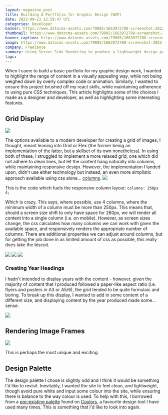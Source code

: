 ```yaml
---
layout: magazine_post
title: Building A Portfolio for Graphic Design (WIP)
date: 2022-09-23 22:59:47 UTC
categories: Developer
banner: https://www.datocms-assets.com/79085/1663972708-screenshot-2022-09-23-at-23-32-10.jpg
thumbnail: https://www.datocms-assets.com/79085/1663972708-screenshot-2022-09-23-at-23-32-10.jpg
banner_caption: https://www.datocms-assets.com/79085/1663972708-screenshot-2022-09-23-at-23-32-10.jpg
image: https://www.datocms-assets.com/79085/1663972708-screenshot-2022-09-23-at-23-32-10.jpg
company: Freelance
summary: Using Server Side Rendering to produce a lightweight design portfolio
tags:
---
```


When I came to build a basic portfolio for my graphic design work, I wanted to highlight the range of content in a visually appealing way, while not being weighed down by overly complex code or animation. Similarly, I wanted to ensure this project brushed off my react skills, while maintaining adherence to using pure CSS techniques. This article highlights some of the choices I made as a designer and developer, as well as highlighting some interesting features. 

## Grid Display
![](https://www.datocms-assets.com/79085/1663972708-screenshot-2022-09-23-at-23-32-10.jpg)

The options available to a modern developer for creating a grid of images, I thought, meant leaning into Grid or Flex (the former being an implementation of the latter, but a skillset of its own nonetheless). In using both of these, I struggled to implement a more relaxed grid, one which did not adhere to clean lines, but let the content hang naturally into columns, while maintaining responsive design. However, the implementation I landed upon, didn't use either technology but instead, an even more simplistic approach available using css alone... [columns](https://www.w3schools.com/cssref/css3_pr_columns.asp).
![](https://www.datocms-assets.com/79085/1663973931-screenshot-202022-09-23-20at-2023-56-36.jpg)

This is the code which fuels the responsive column layout:
`columns: 250px 4;`

Which is crazy. This says, where possible, use 4 columns, where the minimum width of a column must be more than 250px. This means that, should a screen size shift to only have space for 260px, we will render all content into a single column (i.e. on mobile). However, as screen sizes change, the css calculates how many columns we can work with given the available space, and responsively renders the appropriate number of columns. There are additional properties we can adjust around columns, but for getting the job done in as limited amount of css as possible, this really does take the biscuit.

![](https://www.datocms-assets.com/79085/1663973918-screenshot-202022-09-23-20at-2023-56-46.jpg)
![](https://www.datocms-assets.com/79085/1663973923-screenshot-202022-09-23-20at-2023-56-40.jpg)
![](https://www.datocms-assets.com/79085/1663973927-screenshot-202022-09-23-20at-2023-56-58.jpg)


### Creating Year Headings
I hadn't intended to display years with the content - however, given the majority of content that I produced followed a paper-like aspect ratio (i.e. flyers and posters in A3 or A5/6), the grid tended to be quite formulaic and boring. To break up this display, I wanted to add in some content of a different size, and displaying content by the year produced made some... sense.

![](https://www.datocms-assets.com/79085/1663973931-screenshot-202022-09-23-20at-2023-56-36.jpg)

## Rendering Image Frames
![](https://www.datocms-assets.com/79085/1663973008-screenshot-2022-09-23-at-23-42-31.jpg)

This is perhaps the most unique and exciting

## Design Palette
The design palette I chose is slightly odd and I think it would be something I'd like to revisit. Inevitably, I wanted the site to feel clean, and lightweight, though avoid pure white and input some colour into the site, while ensuring there is balance to the way colour is used. To help with this, I borrowed from a [pre-existing palette](https://coolors.co/palette/e63946-f1faee-a8dadc-457b9d-1d3557) found on [Coolors](https://coolors.co/), a favourite design tool I have used many times. This is something that I'd like to look into again.